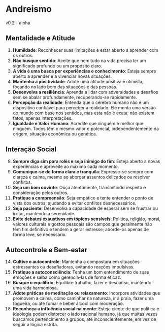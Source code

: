 # Andreismo

v0.2 - alpha

## Mentalidade e Atitude

1. **Humildade**: Reconhecer suas limitações e estar aberto a aprender com os outros.
2. **Não busque sentido**: Aceite que nem tudo na vida precisa ter um significado profundo ou um propósito claro.
3. **A vida é uma busca por experiências e conhecimento**: Esteja sempre aberto a aprender e a vivenciar novas situações.
4. **Mantenha a positividade**: Adote uma atitude positiva e otimista, focando no lado bom das situações e das pessoas.
5. **Desenvolva a resiliência**: Aprenda a lidar com adversidades e desafios sem se abalar profundamente, recuperando-se rapidamente.
6. **Percepção da realidade**: Entenda que o cérebro humano não é um dispositivo confiável para perceber a realidade. Ele monta uma versão do mundo com base nos sentidos, mas esta não é exata; não existem fatos, apenas interpretações.
7. **Igualdade e Valor Humano**: Acredite que ninguém é melhor que ninguém. Todos têm o mesmo valor e potencial, independentemente da origem, situação econômica ou genética.

## Interação Social

8. **Sempre diga sim para rolês e seja inimigo do fim**: Esteja aberto a novas experiências e aproveite ao máximo cada momento.
9. **Comunique-se de forma clara e tranquila**: Expresse-se sempre com clareza e calma, mesmo ao abordar assuntos delicados ou resolver conflitos.
10. **Seja um bom ouvinte**: Ouça atentamente, transmitindo respeito e consideração pelos outros.
11. **Pratique a compreensão**: Seja empático e tente entender o ponto de vista dos outros, ajudando a evitar conflitos desnecessários.
12. **Seja paciente**: Desenvolva a capacidade de esperar sem se frustrar ou irritar, mantendo a serenidade.
13. **Evite debates exaustivos em tópicos sensíveis**: Política, religião, moral, valores culturais e gostos pessoais são campos que geralmente não têm fim definitivo e tendem a gerar estresse; aborde-os apenas de forma leve, se necessário.

## Autocontrole e Bem-estar

14. **Cultive o autocontrole**: Mantenha a compostura em situações estressantes ou desafiadoras, evitando reações impulsivas.
15. **Pratique a autoconsciência**: Tenha um bom entendimento de suas emoções e saiba como gerenciá-las de forma eficaz.
16. **Busque o equilíbrio**: Equilibre trabalho, lazer e descanso, mantendo uma vida harmoniosa.
17. **Adote práticas de meditação ou relaxamento**: Incorpore atividades que promovem a calma, como caminhar na natureza, ir à praia, fazer uma fogueira, ou até fumar e beber álcool com moderação.
18. **Reconheça a influência social na mente**: Esteja ciente de que política e ideologia podem distorcer o lado racional humano, já que muitas vezes buscamos pertencimento a grupos, até inconscientemente, em vez de seguir a lógica estrita.